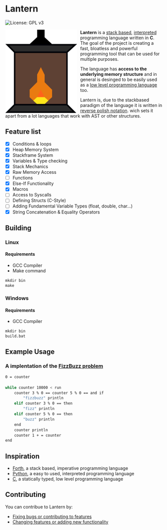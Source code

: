 # Lantern
![License: GPL v3](https://img.shields.io/badge/License-GPLv3-blue.svg)

<img src="https://github.com/cococry/Lantern/blob/main/branding/lantern_logo.png"
     alt="Lantern Logo"
     style="float: left; margin-right: 10px;" 
     width=230px
     />
     
**Lantern** is a [stack based](https://en.wikipedia.org/wiki/Stack-oriented_programming), [interpreted](https://en.wikipedia.org/wiki/Interpreter_(computing)) programming language written in **C**.
The goal of the project is creating a fast, bloatless and powerful programming tool 
that can be used for multiple purposes. 

The language has **access to the underlying memory structure** and in general
is desinged to be easily used as a [low level programming language](https://en.wikipedia.org/wiki/Low-level_programming_language) too.

Lantern is, due to the stackbased paradigm of the language it is written in 
[reverse polish notation](https://en.wikipedia.org/wiki/Reverse_Polish_notation).
wich sets it apart from a lot languages that work with AST or other structures.

## Feature list

- [x] Conditions & loops
- [x] Heap Memory System
- [x] Stackframe System
- [x] Variables & Type checking
- [x] Stack Mechanics
- [x] Raw Memory Access
- [ ] Functions
- [x] Else-If Functionality
- [x] Macros
- [ ] Access to Syscalls
- [ ] Defining Structs (C-Style)
- [ ] Adding Fundamental Variable Types (float, double, char...)
- [x] String Concatenation & Equality Operators

## Building

### Linux

#### Requirements
- GCC Compiler
- Make command

```console
mkdir bin
make
```

### Windows

#### Requirements
- GCC Compiler

```console
mkdir bin
build.bat
```

## Example Usage

### A implentation of the [FizzBuzz problem](https://de.wikipedia.org/wiki/Fizz_buzz)
```bash
0 = counter

while counter 10000 < run
    counter 3 % 0 == counter 5 % 0 == and if
        "fizzbuzz" println
    elif counter 3 % 0 == then
        "fizz" println
    elif counter 5 % 0 == then
        "buzz" println
    end
    counter println
    counter 1 + = counter
end
```

## Inspiration
- [Forth](https://de.wikipedia.org/wiki/Forth_(Programmiersprache)), a stack based, imperative programming language
- [Python](https://de.wikipedia.org/wiki/Python_(Programmiersprache)), a easy to used, interpreted programming language
- [C](https://de.wikipedia.org/wiki/C_(Programmiersprache)), a statically typed, low level programming language


## Contributing

You can contribue to Lantern by:
  - [Fixing bugs or contributing to features](https://github.com/cococry/Lantern/issues)
  - [Changing features or adding new functionality](https://github.com/cococry/Lantern/pulls)
